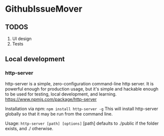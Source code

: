 # GithubIssueMover



## TODOS
1. UI design
2. Tests


## Local development

### http-server
http-server is a simple, zero-configuration command-line http server. It is powerful enough for production usage, but it's simple and hackable enough to be used for testing, local development, and learning.
https://www.npmjs.com/package/http-server

Installation via npm:
`npm install http-server -g`
This will install http-server globally so that it may be run from the command line.

Usage:
 `http-server [path] [options]`
[path] defaults to ./public if the folder exists, and ./ otherwise.